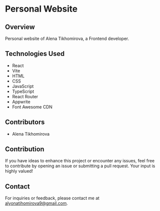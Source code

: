 # Personal Website

## Overview

Personal website of Alena Tikhomirova, a Frontend developer.

<!-- ## Features

- **Feature:** description.

## Usage

1. Usage. -->

## Technologies Used

- React
- Vite
- HTML
- CSS
- JavaScript
- TypeScript
- React Router
- Appwrite
- Font Awesome CDN

## Contributors

- Alena Tikhomirova

## Contribution

If you have ideas to enhance this project or encounter any issues, feel free to contribute by opening an issue or submitting a pull request. Your input is highly valued!

## Contact

For inquiries or feedback, please contact me at alyonatihomirova9@gmail.com.

<!-- ## Acknowledgments

Acknowledgments. -->
